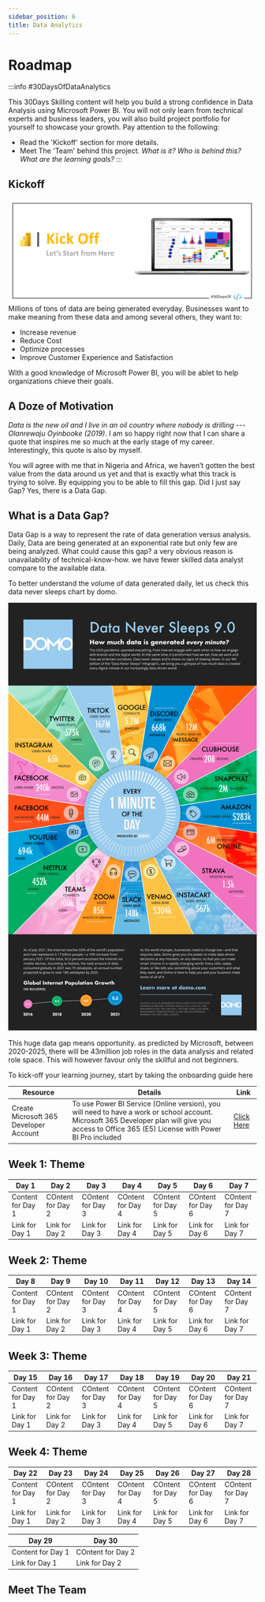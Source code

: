 ```yaml
---
sidebar_position: 6
title: Data Analytics 
---
```


# Roadmap

:::info #30DaysOfDataAnalytics

This 30Days Skilling content will help you build a strong confidence in Data Analysis using Microsoft Power BI. You will not only learn from technical experts and business leaders, you will also build project portfolio for yourself to showcase your growth. 
Pay attention to the following:
 * Read the 'Kickoff' section for more details.
 * Meet The 'Team' behind this project.
_What is it? Who is behind this? What are the learning goals?_
:::

## Kickoff 
![KickoffImage](./../../docs/roadmaps/img/powerbikickoff.png) 
Millions of tons of data are being generated everyday. Businesses want to make meaning from these data and among several others, they want to:
* Increase revenue
* Reduce Cost
* Optimize processes
* Improve Customer Experience and Satisfaction

With a good knowledge of Microsoft Power BI, you will be ablet to help organizations chieve their goals. 


## A Doze of Motivation
_Data is the new oil and I live in an oil country where nobody is drilling --- Olanrewaju Oyinbooke (2019)_. I am so happy right now that I can share a quote that inspires me so much at the early stage of my career. Interestingly, this quote is also by myself. 

You will agree with me that in Nigeria and Africa, we haven’t gotten the best value from the data around us yet and that is exactly what this track is trying to solve. By equipping you to be able to fill this gap. Did I just say Gap? Yes, there is a Data Gap.

## What is a Data Gap?
Data Gap is a way to represent the rate of data generation versus analysis. Daily, Data are being generated at an exponential rate but only few are being analyzed. What could cause this gap? a very obvious reason is unavailability of technical-know-how. we have fewer skilled data analyst compare to the available data.

To better understand the volume of data generated daily, let us check this  data never sleeps chart by domo.

![DOMOImage](./../../docs/roadmaps/img/domo.png) 

This huge data gap means opportunity. as predicted by Microsoft, between 2020-2025, there will be 43million job roles in the data analysis and related role space. This will however favour only the skillful and not beginners.

To kick-off your learning journey, start by taking the onboarding guide here  

| Resource  | Details  | Link  |
|---|---|---|
| Create Microsoft 365 Developer Account   | To use Power BI Service (Online version), you will need to have a work or school account. Microsoft 365 Developer plan will give you access to Office 365 (E5) License with Power BI Pro included   | [Click Here](https://techcommunity.microsoft.com/t5/educator-developer-blog/recap-of-day-2-onboarding-session-30days-of-learning-nigeria/ba-p/3490280)   |

## Week 1: Theme

| Day 1  | Day 2  | Day 3  | Day 4 | Day 5 | Day 6 | Day 7 |
|---|---|---|---|---|---|---|
| Content for Day 1   | COntent for Day 2   | COntent for Day 3   | COntent for Day 4 | COntent for Day 5 | COntent for Day 6 | COntent for Day 7|
| Link for Day 1 | Link for Day 2 | Link for Day 3 | Link for Day 4 | Link for Day 5 | Link for Day 6 | Link for Day 7 | 


## Week 2: Theme
| Day 8  | Day 9  | Day 10  | Day 11 | Day 12 | Day 13 | Day 14 |
|---|---|---|---|---|---|---|
| Content for Day 1   | COntent for Day 2   | COntent for Day 3   | COntent for Day 4 | COntent for Day 5 | COntent for Day 6 | COntent for Day 7|
| Link for Day 1 | Link for Day 2 | Link for Day 3 | Link for Day 4 | Link for Day 5 | Link for Day 6 | Link for Day 7 | 

## Week 3: Theme
| Day 15  | Day 16  | Day 17  | Day 18 | Day 19 | Day 20 | Day 21 |
|---|---|---|---|---|---|---|
| Content for Day 1   | COntent for Day 2   | COntent for Day 3   | COntent for Day 4 | COntent for Day 5 | COntent for Day 6 | COntent for Day 7|
| Link for Day 1 | Link for Day 2 | Link for Day 3 | Link for Day 4 | Link for Day 5 | Link for Day 6 | Link for Day 7 | 

## Week 4: Theme
| Day 22  | Day 23  | Day 24  | Day 25 | Day 26 | Day 27 | Day 28 |
|---|---|---|---|---|---|---|
| Content for Day 1   | COntent for Day 2   | COntent for Day 3   | COntent for Day 4 | COntent for Day 5 | COntent for Day 6 | COntent for Day 7|
| Link for Day 1 | Link for Day 2 | Link for Day 3 | Link for Day 4 | Link for Day 5 | Link for Day 6 | Link for Day 7 | 

| Day 29  | Day 30  |
|---|---|
| Content for Day 1   | COntent for Day 2   |
| Link for Day 1 | Link for Day 2 |

## Meet The Team
